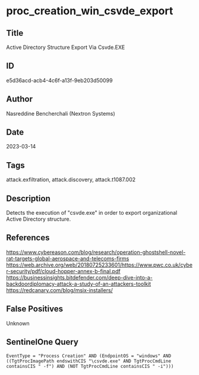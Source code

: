 # proc_creation_win_csvde_export

## Title
Active Directory Structure Export Via Csvde.EXE

## ID
e5d36acd-acb4-4c6f-a13f-9eb203d50099

## Author
Nasreddine Bencherchali (Nextron Systems)

## Date
2023-03-14

## Tags
attack.exfiltration, attack.discovery, attack.t1087.002

## Description
Detects the execution of "csvde.exe" in order to export organizational Active Directory structure.

## References
https://www.cybereason.com/blog/research/operation-ghostshell-novel-rat-targets-global-aerospace-and-telecoms-firms
https://web.archive.org/web/20180725233601/https://www.pwc.co.uk/cyber-security/pdf/cloud-hopper-annex-b-final.pdf
https://businessinsights.bitdefender.com/deep-dive-into-a-backdoordiplomacy-attack-a-study-of-an-attackers-toolkit
https://redcanary.com/blog/msix-installers/

## False Positives
Unknown

## SentinelOne Query
```
EventType = "Process Creation" AND (EndpointOS = "windows" AND ((TgtProcImagePath endswithCIS "\csvde.exe" AND TgtProcCmdLine containsCIS " -f") AND (NOT TgtProcCmdLine containsCIS " -i")))

```